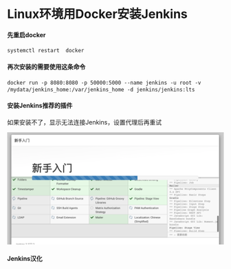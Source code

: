 # Linux环境用Docker安装Jenkins

#### 先重启docker

```
systemctl restart  docker
```

#### 再次安装的需要使用这条命令

```
docker run -p 8080:8080 -p 50000:5000 --name jenkins -u root -v /mydata/jenkins_home:/var/jenkins_home -d jenkins/jenkins:lts
```

#### 安装Jenkins推荐的插件

如果安装不了，显示无法连接Jenkins，设置代理后再重试

![](/assets/运维基础-linux教程-安装Jenkins-1.png)

#### Jenkins汉化

